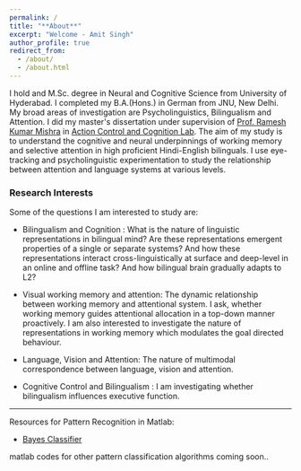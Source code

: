 ```yaml
---
permalink: /
title: "**About**"
excerpt: "Welcome - Amit Singh"
author_profile: true
redirect_from: 
  - /about/
  - /about.html
---
```

I hold and M.Sc. degree in Neural and Cognitive Science from University of Hyderabad. I completed my B.A.(Hons.) in German from JNU, New Delhi. My broad areas of investigation are Psycholinguistics, Bilingualism and Attention. I did my master's dissertation under supervision of [Prof. Ramesh Kumar Mishra](https://rameshkumarmishra.wordpress.com/) in [Action Control and Cognition Lab](https://actioncontrolcognitionlaboratory.wordpress.com/). The aim of my study is to understand the cognitive and neural underpinnings of working memory and selective attention in high proficient Hindi-English bilinguals. I use eye-tracking and psycholinguistic experimentation to study the relationship between attention and language systems at various levels. 

### Research Interests

Some of the questions I am interested to study are: 

* Bilingualism and Cognition : What is the nature of linguistic representations in bilingual mind? Are these representations emergent properties of a single or separate systems? And how these representations interact cross-linguistically at surface and deep-level in an online and offline task? And how bilingual brain gradually adapts to L2?

* Visual working memory and attention: The dynamic relationship between working memory and attentional system. I ask, whether working memory guides attentional allocation in a top-down manner proactively. I am also interested to investigate the nature of representations in working memory which modulates the goal directed behaviour.

* Language, Vision and Attention: The nature of multimodal correspondence between language, vision and attention. 

* Cognitive Control and Bilingualism : I am investigating whether bilingualism influences executive function. 

---

Resources for Pattern Recognition in Matlab:

* [Bayes Classifier](https://github.com/amits1ngh/Bayes_Classifier) 

matlab codes for other pattern classification algorithms coming soon.. 

